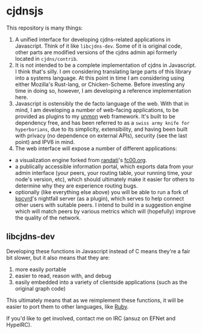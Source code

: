 # cjdnsjs

This repository is many things:

1. A unified interface for developing cjdns-related applications in Javascript. Think of it like `libcjdns-dev`. Some of it is original code, other parts are modified versions of the cjdns admin api formerly located in `cjdns/contrib`.
2. It is not intended to be a complete implementation of cjdns in Javascript. I think that's silly. I _am_ considering translating large parts of this library into a systems language. At this point in time I am considering using either Mozilla's Rust-lang, or Chicken-Scheme. Before investing any time in doing so, however, I am developing a reference implementation here.
3. Javascript is ostensibly the de facto language of the web. With that in mind, I am developing a number of web-facing applications, to be provided as plugins to my [unmon](//github.com/ansuz/unmon) web framework. It's built to be dependency free, and has been referred to as a `swiss army knife for hyperborians`, due to its simplicity, extensibility, and having been built with privacy (no dependence on external APIs), security (see the last point) and IPV6 in mind.
4. The web interface will expose a number of different applications:
  + a visualization engine forked from [randati](//github.com/randati)'s [fc00.org](http://www.fc00.org).
  + a publically accessible information portal, which exports data from your admin interface (your peers, your routing table, your running time, your node's version, etc), which should ultimately make it easier for others to determine why they are experience routing bugs.
  + optionally (like everything else above) you will be able to run a fork of [kpcyrd](//github.com/kpcyrd)'s nightfall server (as a plugin), which serves to help connect other users with suitable peers. I intend to build in a suggestion engine which will match peers by various metrics which will (hopefully) improve the quality of the network.

## libcjdns-dev

Developing these functions in Javascript instead of C means they're a fair bit slower, but it also means that they are:

1. more easily portable
2. easier to read, reason with, and debug
3. easily embedded into a variety of clientside applications (such as the original graph code)

This ultimately means that as we reimplement these functions, it will be easier to port them to other languages, like [Ruby](https://github.com/lgierth/cjdns.rb/).

If you'd like to get involved, contact me on IRC (ansuz on EFNet and HypeIRC).

